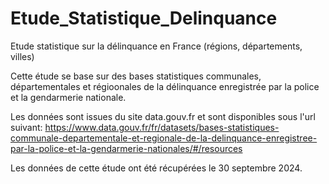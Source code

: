 # Etude_Statistique_Delinquance
Etude statistique sur la délinquance en France (régions, départements, villes)

Cette étude se base sur des bases statistiques communales, départementales et régioonales de la délinquance enregistrée par la police et la gendarmerie nationale. 

Les données sont issues du site data.gouv.fr et sont disponibles sous l'url suivant: https://www.data.gouv.fr/fr/datasets/bases-statistiques-communale-departementale-et-regionale-de-la-delinquance-enregistree-par-la-police-et-la-gendarmerie-nationales/#/resources

Les données de cette étude ont été récupérées le 30 septembre 2024. 
